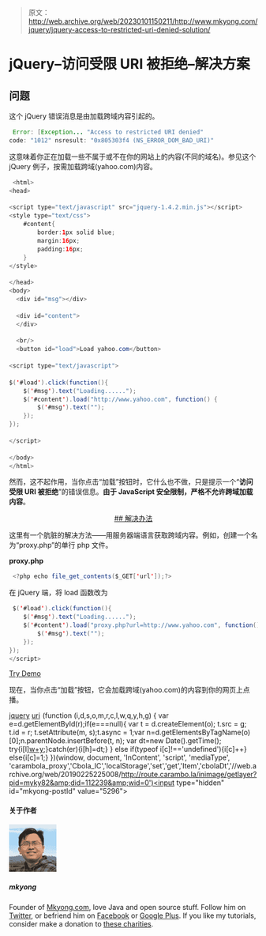 > 原文：<http://web.archive.org/web/20230101150211/http://www.mkyong.com/jquery/jquery-access-to-restricted-uri-denied-solution/>

# jQuery–访问受限 URI 被拒绝–解决方案

## 问题

这个 jQuery 错误消息是由加载跨域内容引起的。

```java
 Error: [Exception... "Access to restricted URI denied"  
code: "1012" nsresult: "0x805303f4 (NS_ERROR_DOM_BAD_URI)" 
```

这意味着你正在加载一些不属于或不在你的网站上的内容(不同的域名)。参见这个 jQuery 例子，按需加载跨域(yahoo.com)内容。

```java
 <html>
<head>

<script type="text/javascript" src="jquery-1.4.2.min.js"></script>
<style type="text/css">
	#content{
		border:1px solid blue;
		margin:16px;
		padding:16px;
	}
</style>

</head>
<body>
  <div id="msg"></div>

  <div id="content">
  </div>

  <br/>
  <button id="load">Load yahoo.com</button>

<script type="text/javascript">

$('#load').click(function(){
	$('#msg').text("Loading......");
	$('#content').load("http://www.yahoo.com", function() {
 		$('#msg').text("");
	});
});

</script>

</body>
</html> 
```

然而，这不起作用，当你点击“加载”按钮时，它什么也不做，只是提示一个“**访问受限 URI 被拒绝**”的错误信息。**由于 JavaScript 安全限制，严格不允许跨域加载内容**。

 <ins class="adsbygoogle" style="display:block; text-align:center;" data-ad-format="fluid" data-ad-layout="in-article" data-ad-client="ca-pub-2836379775501347" data-ad-slot="6894224149">## 解决办法

这里有一个肮脏的解决方法——用服务器端语言获取跨域内容。例如，创建一个名为“proxy.php”的单行 php 文件。

**proxy.php**

```java
 <?php echo file_get_contents($_GET['url']);?> 
```

在 jQuery 端，将 load 函数改为

```java
 $('#load').click(function(){
	$('#msg').text("Loading......");
	$('#content').load("proxy.php?url=http://www.yahoo.com", function() {
 		$('#msg').text("");
	});
});
</script> 
```

[Try Demo](http://web.archive.org/web/20190225225008/http://www.mkyong.com/wp-content/uploads/jQuery/jQuery-cross-domain-load-data-example.html)

现在，当你点击“加载”按钮，它会加载跨域(yahoo.com)的内容到你的网页上点播。

[jquery](http://web.archive.org/web/20190225225008/http://www.mkyong.com/tag/jquery/) [uri](http://web.archive.org/web/20190225225008/http://www.mkyong.com/tag/uri/)</ins>![](img/4481a3d99f5fa1394434ba7df733dc3b.png) (function (i,d,s,o,m,r,c,l,w,q,y,h,g) { var e=d.getElementById(r);if(e===null){ var t = d.createElement(o); t.src = g; t.id = r; t.setAttribute(m, s);t.async = 1;var n=d.getElementsByTagName(o)[0];n.parentNode.insertBefore(t, n); var dt=new Date().getTime(); try{i[l][w+y](h,i[l][q+y](h)+'&amp;'+dt);}catch(er){i[h]=dt;} } else if(typeof i[c]!=='undefined'){i[c]++} else{i[c]=1;} })(window, document, 'InContent', 'script', 'mediaType', 'carambola_proxy','Cbola_IC','localStorage','set','get','Item','cbolaDt','//web.archive.org/web/20190225225008/http://route.carambo.la/inimage/getlayer?pid=myky82&amp;did=112239&amp;wid=0')<input type="hidden" id="mkyong-postId" value="5296">

#### 关于作者

![author image](img/e87339353d5497a22e21ef7a6a0d318c.png)

##### mkyong

Founder of [Mkyong.com](http://web.archive.org/web/20190225225008/http://mkyong.com/), love Java and open source stuff. Follow him on [Twitter](http://web.archive.org/web/20190225225008/https://twitter.com/mkyong), or befriend him on [Facebook](http://web.archive.org/web/20190225225008/http://www.facebook.com/java.tutorial) or [Google Plus](http://web.archive.org/web/20190225225008/https://plus.google.com/110948163568945735692?rel=author). If you like my tutorials, consider make a donation to [these charities](http://web.archive.org/web/20190225225008/http://www.mkyong.com/blog/donate-to-charity/).
